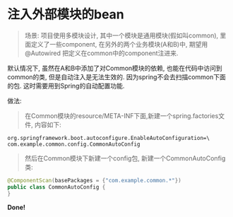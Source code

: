 # 注入外部模块的bean

> 场景: 
> 项目使用多模块设计, 其中一个模块是通用模块(假如叫common), 里面定义了一些component, 在另外的两个业务模块(A和B)中, 期望用@Autowired 把定义在common中的component注进来. 

默认情况下, 虽然在A和B中添加了对Common模块的依赖, 也能在代码中访问到common的类, 但是自动注入是无法生效的. 因为spring不会去扫描common下面的包. 这时需要用到Spring的自动配置功能. 

做法: 
> 在Common模块的resource/META-INF下面,新建一个spring.factories文件, 内容如下: 
```properties
org.springframework.boot.autoconfigure.EnableAutoConfiguration=\
com.example.common.config.CommonAutoConfig
```

> 然后在Common模块下新建一个config包, 新建一个CommonAutoConfig类: 
```java
@ComponentScan(basePackages = {"com.example.common.*"})
public class CommonAutoConfig {
}
```

**Done!**